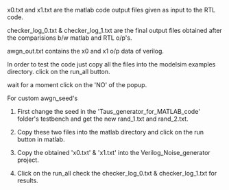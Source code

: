 x0.txt and x1.txt are the matlab code output files given as input to the RTL code.

checker_log_0.txt &  checker_log_1.txt   are the final output files obtained after the comparisions b/w matlab and RTL o/p's.

awgn_out.txt   contains the x0 and x1 o/p data of verilog.



In order to test the code just copy all the files into the modelsim examples directory.   click on the run_all button.

wait for a moment click on the 'NO' of the popup.

For custom awgn_seed's


1) First change the seed in the 'Taus_generator_for_MATLAB_code' folder's testbench and get the new rand_1.txt and rand_2.txt.

2) Copy these two files into the matlab directory and click on the run button in matlab.

3) Copy the obtained 'x0.txt' & 'x1.txt' into the Verilog_Noise_generator project.

4) Click on the run_all check the checker_log_0.txt &  checker_log_1.txt for results.

